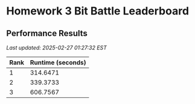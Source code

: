 # Homework 3 Bit Battle Leaderboard



## Performance Results

*Last updated: 2025-02-27 01:27:32 EST*

| Rank | Runtime (seconds) |
|------|------------------|
| 1 | 314.6471 |
| 2 | 339.3733 |
| 3 | 606.7567 |

